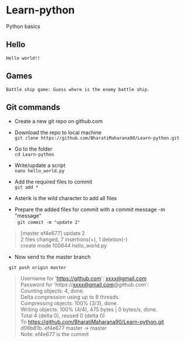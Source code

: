 # Learn-python
Python basics

## Hello
 `Hello world!! `

## Games
 `Battle ship game: Guess where is the enemy battle ship.`










## Git commands

* Create a new git repo on github.com  
* Download the repo to local machine  
 `git clone https://github.com/BharatiMaharana90/Learn-python.git`  
* Go to the folder  
 `cd Learn-python`  

* Write/update a  script  
 `nano hello_world.py`  

* Add the required files to commit  
 `git add *`  
 - Asterik is the wild character to add all files   
* Prepare the added files for commit with a commit message -m "message"  
 ` git commit -m "update 2"`  

>[master ef4e677] update 2  
> 2 files changed, 7 insertions(+), 1 deletion(-)  
> create mode 100644 hello_world.py  

* Now send to the master branch  

 ` git push origin master`  


>Username for 'https://github.com': xxxx@gmail.com  
>Password for 'https://xxxx@gmail.com@github.com':   
>Counting objects: 4, done.  
>Delta compression using up to 8 threads.  
>Compressing objects: 100% (3/3), done.  
>Writing objects: 100% (4/4), 475 bytes | 0 bytes/s, done.  
>Total 4 (delta 0), reused 0 (delta 0)  
>To https://github.com/BharatiMaharana90/Learn-python.git  
>   d06b81b..ef4e677  master -> master  
Note:  ef4e677 is the commit
